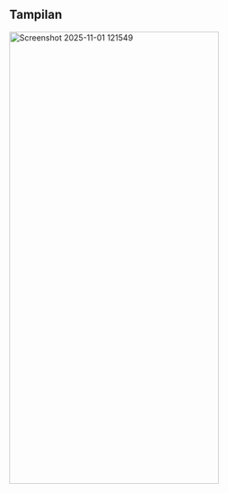 ## Tampilan
<img width="373" height="804" alt="Screenshot 2025-11-01 121549" src="https://github.com/user-attachments/assets/7f7140cf-3a92-48a1-9e43-d2e2c963ca8d" />
